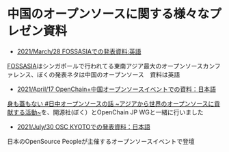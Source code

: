 # 中国のオープンソースに関する様々なプレゼン資料

- [2021/March/28 FOSSASIAでの発表資料:英語](https://github.com/Nico-Tech-Shenzhen/ChinaOpensourceResearch/tree/main/Presentation/20210321_FOSSASI_EN)

[FOSSASIA](https://fossasia.org/)はシンガポールで行われてる東南アジア最大のオープンソースカンファレンス、ぼくの発表ネタは中国のオープンソース　資料は英語

- [2021/April/17 OpenChain+中国オープンソースイベントでの資料：日本語](https://github.com/Nico-Tech-Shenzhen/ChinaOpensourceResearch/tree/main/Presentation/20210417_OpenChain_JP)

[身も蓋もない #日中オープンソースの話 ~アジアから世界のオープンソースに貢献する活動~](https://note.com/takasu/n/n1d687906d7eb)を、開源社(ぼく）とOpenChain JP WGと一緒に行いました

- [2021/July/30 OSC KYOTOでの発表資料：日本語](https://github.com/Nico-Tech-Shenzhen/ChinaOpensourceResearch/tree/main/Presentation/20210730_OSCKyoto_JP)

日本のOpenSource Peopleが主催するオープンソースイベントで登壇


